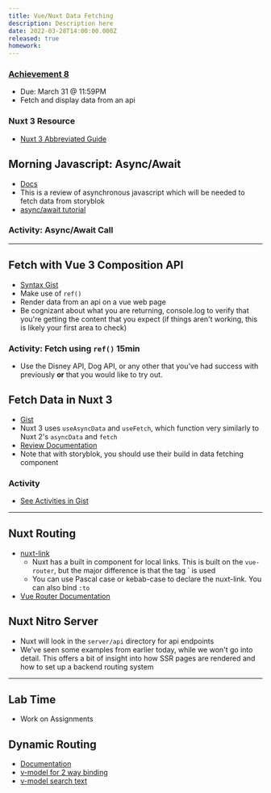 ```yaml
---
title: Vue/Nuxt Data Fetching
description: Description here
date: 2022-03-28T14:00:00.000Z
released: true
homework:
---
```


### [Achievement 8](/cpnt-262/assignments/achievement-8)

- Due: March 31 @ 11:59PM
- Fetch and display data from an api

### Nuxt 3 Resource

- [Nuxt 3 Abbreviated Guide](https://gist.github.com/lilyx13/59068feba277c73cc2a4be7a15ec6f59)

## Morning Javascript: Async/Await

- [Docs](https://developer.mozilla.org/en-US/docs/Web/JavaScript/Reference/Statements/async_function)
- This is a review of asynchronous javascript which will be needed to fetch data from storyblok
- [async/await tutorial](https://javascript.info/async-await)

### Activity: Async/Await Call

---

## Fetch with Vue 3 Composition API

- [Syntax Gist](https://gist.github.com/lilyx13/2316a7efb667d59ffe2b97b7542e1add)
- Make use of `ref()`
- Render data from an api on a vue web page
- Be cognizant about what you are returning, console.log to verify that you're getting the content that you expect (if things aren't working, this is likely your first area to check)

### Activity: Fetch using `ref()` 15min

- Use the Disney API, Dog API, or any other that you've had success with previously **or** that you would like to try out.

## Fetch Data in Nuxt 3

- [Gist](https://gist.github.com/lilyx13/18145fcb60949bf4a45eedd7125a5645)
- Nuxt 3 uses `useAsyncData` and `useFetch`, which function very similarly to Nuxt 2's `asyncData` and `fetch`
- [Review Documentation](https://v3.nuxtjs.org/docs/usage/data-fetching/)
- Note that with storyblok, you should use their build in data fetching component

### Activity

- [See Activities in Gist](https://gist.github.com/lilyx13/18145fcb60949bf4a45eedd7125a5645)

---

## Nuxt Routing

- [nuxt-link](https://v3.nuxtjs.org/docs/usage/nuxt-link)
  - Nuxt has a built in component for local links. This is built on the `vue-router`, but the major difference is that the tag `<NuxtLink to=""></NuxtLink> is used
  - You can use Pascal case or kebab-case to declare the nuxt-link. You can also bind `:to`
- [Vue Router Documentation](https://router.vuejs.org/guide/#javascript)

## Nuxt Nitro Server

- Nuxt will look in the `server/api` directory for api endpoints
- We've seen some examples from earlier today, while we won't go into detail. This offers a bit of insight into how SSR pages are rendered and how to set up a backend routing system

---

## Lab Time

- Work on Assignments

<home-work :home-work="homework">

## Dynamic Routing

- [Documentation](https://v3.nuxtjs.org/docs/directory-structure/pages/)
- [v-model for 2 way binding](https://vuejs.org/api/built-in-directives.html#v-model)
- [v-model search text](https://vuejs.org/guide/components/events.html#usage-with-v-model)

</home-work>

